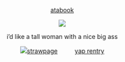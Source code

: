 
<div align="center"> 
  
  [atabook](https://gojo.atabook.org/) 
 </div>

<p align="center"> <img src="https://media1.tenor.com/m/34YK3_4dzL4AAAAC/eunyung-baek-no-home.gif" > </p> 

<div align="center">

$\text{i'd \ like \ a \ tall \ woman \ \ \  with \ a \ nice \ big \ ass}$ 
<div align="center"> <img src="https://graphic.neocities.org/ff2.gif"‎ ‎
  
   [strawpage](https://jujutsu.straw.page)  ‎ ‎ ‎ ‎ ‎ ‎ ‎ ‎ ‎ ‎[yap rentry](https://rentry.co/pussyeater69)
 </div>
